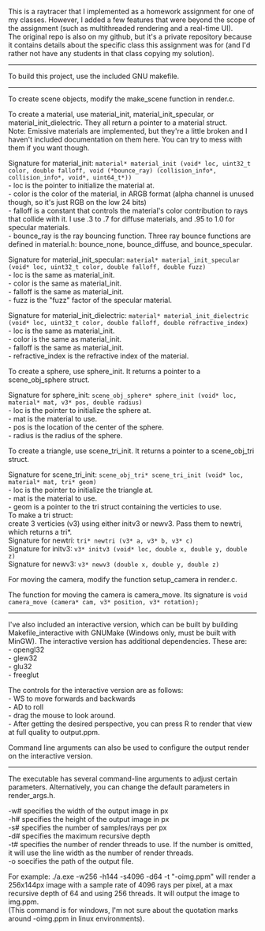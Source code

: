 This is a raytracer that I implemented as a homework assignment for one of my classes. However, I added a few features that were beyond the scope of the assignment (such as multithreaded rendering and a real-time UI).  
The original repo is also on my github, but it's a private repository because it contains details about the specific class this assignment was for (and I'd rather not have any students in that class copying my solution).  
  
---
  
To build this project, use the included GNU makefile.  
  
---
  
To create scene objects, modify the make_scene function in render.c.  
  
  
To create a material, use material_init, material_init_specular, or material_init_dielectric. They all return a pointer to a material struct.  
Note: Emissive materials are implemented, but they're a little broken and I haven't included documentation on them here. You can try to mess with them if you want though.
  
Signature for material_init: ```material* material_init (void* loc, uint32_t color, double falloff, void (*bounce_ray) (collision_info*, collision_info*, void*, uint64_t*))```  
	- loc is the pointer to initialize the material at.  
	- color is the color of the material, in ARGB format (alpha channel is unused though, so it's just RGB on the low 24 bits)  
	- falloff is a constant that controls the material's color contribution to rays that collide with it. I use .3 to .7 for diffuse materials, and .95 to 1.0 for specular materials.  
	- bounce_ray is the ray bouncing function. Three ray bounce functions are defined in material.h: bounce_none, bounce_diffuse, and bounce_specular.  
	  
Signature for material_init_specular: ```material* material_init_specular (void* loc, uint32_t color, double falloff, double fuzz)```  
	- loc is the same as material_init.  
	- color is the same as material_init.  
	- falloff is the same as material_init.  
	- fuzz is the "fuzz" factor of the specular material.  
  
Signature for material_init_dielectric: ```material* material_init_dielectric (void* loc, uint32_t color, double falloff, double refractive_index)```  
	- loc is the same as material_init.  
	- color is the same as material_init.  
	- falloff is the same as material_init.  
	- refractive_index is the refractive index of the material.  
  
To create a sphere, use sphere_init. It returns a pointer to a scene_obj_sphere struct.  
  
Signature for sphere_init: ```scene_obj_sphere* sphere_init (void* loc, material* mat, v3* pos, double radius)```  
	- loc is the pointer to initialize the sphere at.  
	- mat is the material to use.  
	- pos is the location of the center of the sphere.  
	- radius is the radius of the sphere.  
  
  
To create a triangle, use scene_tri_init. It returns a pointer to a scene_obj_tri struct.  
  
Signature for scene_tri_init: ```scene_obj_tri* scene_tri_init (void* loc, material* mat, tri* geom)```  
	- loc is the pointer to initialize the triangle at.  
	- mat is the material to use.  
	- geom is a pointer to the tri struct containing the verticies to use.  
To make a tri struct:  
	create 3 verticies (v3) using either initv3 or newv3. Pass them to newtri, which returns a tri*.  
Signature for newtri: ```tri* newtri (v3* a, v3* b, v3* c)```  
Signature for initv3: ```v3* initv3 (void* loc, double x, double y, double z)```  
Signature for newv3: ```v3* newv3 (double x, double y, double z)```  
  
  
For moving the camera, modify the function setup_camera in render.c.  
  
The function for moving the camera is camera_move. Its signature is ```void camera_move (camera* cam, v3* position, v3* rotation);```  
  
---
  
I've also included an interactive version, which can be built by building Makefile_interactive with GNUMake (Windows only, must be built with MinGW).
The interactive version has additional dependencies. These are:  
	- opengl32  
	- glew32  
	- glu32  
	- freeglut  
	  
The controls for the interactive version are as follows:  
	- WS to move forwards and backwards  
	- AD to roll  
	- drag the mouse to look around.  
	- After getting the desired perspective, you can press R to render that view at full quality to output.ppm.  
	  
Command line arguments can also be used to configure the output render on the interactive version.  
  
---
  
The executable has several command-line arguments to adjust certain parameters. Alternatively, you can change the default parameters in render_args.h.  
  
-w# specifies the width of the output image in px  
-h# specifies the height of the output image in px  
-s# specifies the number of samples/rays per px  
-d# specifies the maximum recursive depth  
-t# specifies the number of render threads to use. If the number is omitted, it will use the line width as the number of render threads.  
-o soecifies the path of the output file.  
  
For example: ./a.exe -w256 -h144 -s4096 -d64 -t "-oimg.ppm" will render a 256x144px image with a sample rate of 4096 rays per pixel, at a max recursive depth of 64 and using 256 threads. It will output the image to img.ppm.  
(This command is for windows, I'm not sure about the quotation marks around -oimg.ppm in linux environments).  
